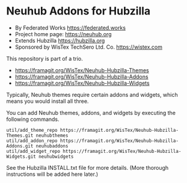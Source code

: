 # Neuhub Addons for Hubzilla

* By Federated Works https://federated.works
* Project home page: https://neuhub.org
* Extends Hubzilla https://hubzilla.org
* Sponsored by WisTex TechSero Ltd. Co. https://wistex.com

This repository is part of a trio. 

* https://framagit.org/WisTex/Neuhub-Hubzilla-Themes
* https://framagit.org/WisTex/Neuhub-Hubzilla-Addons
* https://framagit.org/WisTex/Neuhub-Hubzilla-Widgets

Typically, Neuhub themes require certain addons and widgets, which means you would install all three.

You can add Neuhub themes, addons, and widgets by executing the following commands. 
```
util/add_theme_repo https://framagit.org/WisTex/Neuhub-Hubzilla-Themes.git neuhubthemes
util/add_addon_repo https://framagit.org/WisTex/Neuhub-Hubzilla-Addons.git neuhubaddons
util/add_widget_repo https://framagit.org/WisTex/Neuhub-Hubzilla-Widgets.git neuhubwidgets
```
See the Hubzilla INSTALL.txt file for more details. (More thorough instructions will be added here later.)
